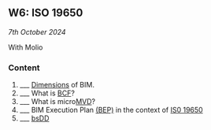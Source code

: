 ## W6: ISO 19650

*7th October 2024*

With Molio

### Content
1. ___ [Dimensions](/Concepts/Dimensions) of BIM.
1. ___ What is [BCF](/Concepts/BCF)?
1. ___ What is micro[MVD](/Concepts/MVD)?
1. ___ BIM Execution Plan [(BEP)](/Concepts/BIMExecutionPlan) in the context of [IS0 19650](/Concepts/ISO19650)
1. ___ [bsDD](/Concepts/bsDD)



<!--
TOOL Continue working with IfcOpenShell
1. ___ [Rules](/Concepts/Rules)
1. ___ Prompt Model [MachineLearning](/Concepts/MachineLearning)

* Submit [A2](/Assignments/A2) - 8th October 2023

### In class Activity
* IfcOpenShell [Advanced examples](/Examples/IfcOpenShell/Advanced)
 * Machine Learning Activity
 * Experimenting Rules
-->

